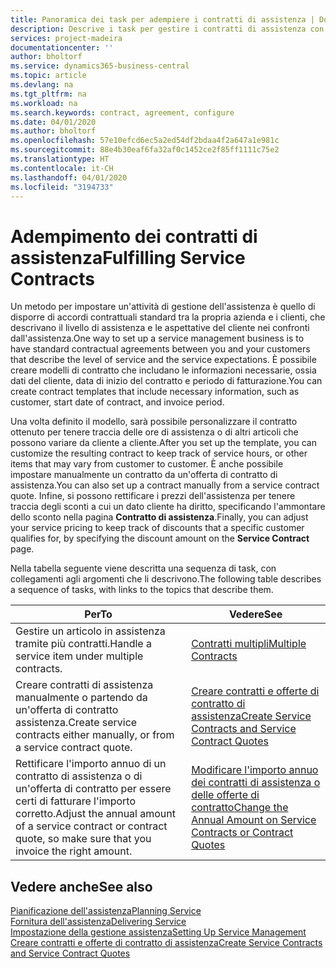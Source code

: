 ```yaml
---
title: Panoramica dei task per adempiere i contratti di assistenza | Documenti Microsoft
description: Descrive i task per gestire i contratti di assistenza con i clienti.
services: project-madeira
documentationcenter: ''
author: bholtorf
ms.service: dynamics365-business-central
ms.topic: article
ms.devlang: na
ms.tgt_pltfrm: na
ms.workload: na
ms.search.keywords: contract, agreement, configure
ms.date: 04/01/2020
ms.author: bholtorf
ms.openlocfilehash: 57e10efcd6ec5a2ed54df2bdaa4f2a647a1e981c
ms.sourcegitcommit: 88e4b30eaf6fa32af0c1452ce2f85ff1111c75e2
ms.translationtype: HT
ms.contentlocale: it-CH
ms.lasthandoff: 04/01/2020
ms.locfileid: "3194733"
---
```

# <a name="fulfilling-service-contracts"></a><span data-ttu-id="bea37-103">Adempimento dei contratti di assistenza</span><span class="sxs-lookup"><span data-stu-id="bea37-103">Fulfilling Service Contracts</span></span> 
<span data-ttu-id="bea37-104">Un metodo per impostare un'attività di gestione dell'assistenza è quello di disporre di accordi contrattuali standard tra la propria azienda e i clienti, che descrivano il livello di assistenza e le aspettative del cliente nei confronti dall'assistenza.</span><span class="sxs-lookup"><span data-stu-id="bea37-104">One way to set up a service management business is to have standard contractual agreements between you and your customers that describe the level of service and the service expectations.</span></span> <span data-ttu-id="bea37-105">È possibile creare modelli di contratto che includano le informazioni necessarie, ossia dati del cliente, data di inizio del contratto e periodo di fatturazione.</span><span class="sxs-lookup"><span data-stu-id="bea37-105">You can create contract templates that include necessary information, such as customer, start date of contract, and invoice period.</span></span>  
  
<span data-ttu-id="bea37-106">Una volta definito il modello, sarà possibile personalizzare il contratto ottenuto per tenere traccia delle ore di assistenza o di altri articoli che possono variare da cliente a cliente.</span><span class="sxs-lookup"><span data-stu-id="bea37-106">After you set up the template, you can customize the resulting contract to keep track of service hours, or other items that may vary from customer to customer.</span></span> <span data-ttu-id="bea37-107">È anche possibile impostare manualmente un contratto da un'offerta di contratto di assistenza.</span><span class="sxs-lookup"><span data-stu-id="bea37-107">You can also set up a contract manually from a service contract quote.</span></span> <span data-ttu-id="bea37-108">Infine, si possono rettificare i prezzi dell'assistenza per tenere traccia degli sconti a cui un dato cliente ha diritto, specificando l'ammontare dello sconto nella pagina **Contratto di assistenza**.</span><span class="sxs-lookup"><span data-stu-id="bea37-108">Finally, you can adjust your service pricing to keep track of discounts that a specific customer qualifies for, by specifying the discount amount on the **Service Contract** page.</span></span>  

<span data-ttu-id="bea37-109">Nella tabella seguente viene descritta una sequenza di task, con collegamenti agli argomenti che li descrivono.</span><span class="sxs-lookup"><span data-stu-id="bea37-109">The following table describes a sequence of tasks, with links to the topics that describe them.</span></span>   
  
|<span data-ttu-id="bea37-110">**Per**</span><span class="sxs-lookup"><span data-stu-id="bea37-110">**To**</span></span>|<span data-ttu-id="bea37-111">**Vedere**</span><span class="sxs-lookup"><span data-stu-id="bea37-111">**See**</span></span>|  
|------------|-------------|  
|<span data-ttu-id="bea37-112">Gestire un articolo in assistenza tramite più contratti.</span><span class="sxs-lookup"><span data-stu-id="bea37-112">Handle a service item under multiple contracts.</span></span> | [<span data-ttu-id="bea37-113">Contratti multipli</span><span class="sxs-lookup"><span data-stu-id="bea37-113">Multiple Contracts</span></span>](service-multiple-contracts.md)|  
|<span data-ttu-id="bea37-114">Creare contratti di assistenza manualmente o partendo da un'offerta di contratto assistenza.</span><span class="sxs-lookup"><span data-stu-id="bea37-114">Create service contracts either manually, or from a service contract quote.</span></span>| [<span data-ttu-id="bea37-115">Creare contratti e offerte di contratto di assistenza</span><span class="sxs-lookup"><span data-stu-id="bea37-115">Create Service Contracts and Service Contract Quotes</span></span>](service-how-to-create-service-contracts-and-service-contract-quotes.md)|
|<span data-ttu-id="bea37-116">Rettificare l'importo annuo di un contratto di assistenza o di un'offerta di contratto per essere certi di fatturare l'importo corretto.</span><span class="sxs-lookup"><span data-stu-id="bea37-116">Adjust the annual amount of a service contract or contract quote, so make sure that you invoice the right amount.</span></span>|[<span data-ttu-id="bea37-117">Modificare l'importo annuo dei contratti di assistenza o delle offerte di contratto</span><span class="sxs-lookup"><span data-stu-id="bea37-117">Change the Annual Amount on Service Contracts or Contract Quotes</span></span>](service-how-to-change-the-annual-amount-on-service-contracts-or-contract-quotes.md)|

## <a name="see-also"></a><span data-ttu-id="bea37-118">Vedere anche</span><span class="sxs-lookup"><span data-stu-id="bea37-118">See also</span></span>
[<span data-ttu-id="bea37-119">Pianificazione dell'assistenza</span><span class="sxs-lookup"><span data-stu-id="bea37-119">Planning Service</span></span>](service-plan-service.md)  
[<span data-ttu-id="bea37-120">Fornitura dell'assistenza</span><span class="sxs-lookup"><span data-stu-id="bea37-120">Delivering Service</span></span>](service-deliver-service.md)  
[<span data-ttu-id="bea37-121">Impostazione della gestione assistenza</span><span class="sxs-lookup"><span data-stu-id="bea37-121">Setting Up Service Management</span></span>](service-setup-service.md)  
[<span data-ttu-id="bea37-122">Creare contratti e offerte di contratto di assistenza</span><span class="sxs-lookup"><span data-stu-id="bea37-122">Create Service Contracts and Service Contract Quotes</span></span>](service-how-to-create-service-contracts-and-service-contract-quotes.md)  

